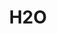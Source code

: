 ---
blog: http://blog.kazuhooku.com/search/label/H2O
codehost: https://github.com/h2o/h2o
logohandle: examp1enet_h2o
sort: h2o
title: H2O
website: https://h2o.examp1e.net/
---